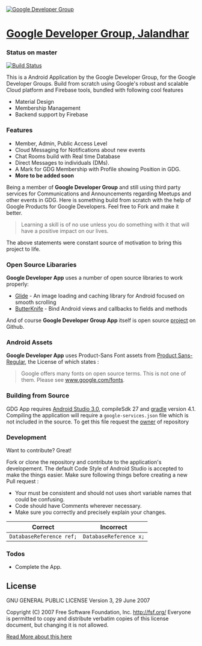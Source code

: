 [![Google Developer Group](https://developers.google.com/_static/79b4008122/images/redesign-14/lockup-color.png)](https://developers.google.com/groups/)

# [Google Developer Group, Jalandhar](http://www.gdgjalandhar.com/)

### Status on master
[![Build Status](https://travis-ci.org/coder3101/gdgApp.svg?branch=master)](https://travis-ci.org/coder3101/gdgApp)

This is a Android Application by the Google Developer Group, for the Google Developer Groups. Build from scratch using Google's robust and scalable Cloud platform and Firebase tools, bundled with following cool features

  - Material Design
  - Membership Management
  - Backend support by Firebase 

### Features

  - Member, Admin, Public Access Level
  - Cloud Messaging for Notifications about new events
  - Chat Rooms build with Real time Database
  - Direct Messages to individuals (DMs).
  - A Mark for GDG Membership with Profile showing Position in GDG.
  - **More to be added soon**

Being a member of  **Google Developer Group** and still using third party services for Communications and Announcements regarding Meetups and other events in GDG. Here is something build from scratch with the help of Google Products for Google Developers. Feel free to Fork and make it better.

> Learning a skill is of no use unless you do something with it that will have a positive impact on our lives.

The above statements were constant source of motivation to bring this project to life.

### Open Source Libararies

**Google Developer App** uses a number of open source libraries to work properly:

* [Glide](https://github.com/bumptech/glide) - An image loading and caching library for Android focused on smooth scrolling
* [ButterKnife](https://github.com/JakeWharton/butterknife) - Bind Android views and callbacks to fields and methods

And of course **Google Developer Group App** itself is open source [project](www.github.com/coder3101/gdgApp) on Github.


### Android Assets 
**Google Developer App** uses Product-Sans Font assets from [Product Sans-Regular](https://github.com/leotm/ProductSans-Regular), the License of which states :
> Google offers many fonts on open source terms. This is not one of them. Please see www.google.com/fonts.
### Building from Source

GDG App requires [Android Studio 3.0](https://developer.android.com/studio/index.html), compileSdk 27 and [gradle](https://gradle.org/) version 4.1. Compiling the application will require a `google-services.json` file which is not included in the source. To get this file request the [owner](mailto:ashar786khan@gmail.com) of repository  

### Development

Want to contribute? Great!

Fork or clone the repository and contribute to the application's developement.
The default Code Style of Android Studio is accepted to make the things easier.
Make sure following things before creating a new Pull request :
- Your must be consistent and should not uses short variable names that could be confusing.
- Code should have Comments wherever necessary.
- Make sure you correctly and precisely explain your changes.
 
 | Correct | Incorrect |
 |---------|-----------|
 | ```DatabaseReference ref;``` | ```DatabaseReference x;``` |

### Todos
 - Complete the App.

License
----

GNU GENERAL PUBLIC LICENSE
                       Version 3, 29 June 2007

 Copyright (C) 2007 Free Software Foundation, Inc. <http://fsf.org/>
 Everyone is permitted to copy and distribute verbatim copies
 of this license document, but changing it is not allowed.

[Read More about this here ](https://github.com/coder3101/gdgApp/blob/master/LICENSE)
